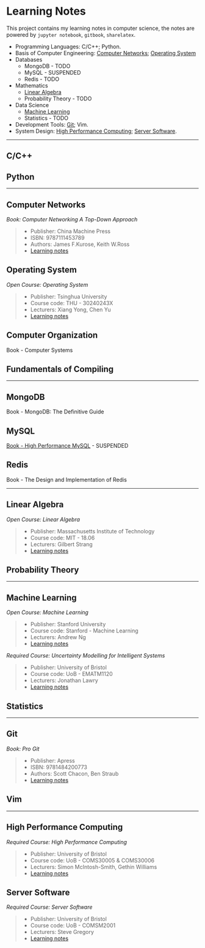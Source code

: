 Learning Notes
=========================

This project contains my learning notes in computer science, the notes are powered by `jupyter notebook`, `gitbook`, `sharelatex`.

<!-- GFM-TOC -->
* Programming Languages: C/C++; Python.
* Basis of Computer Engineering: [Computer Networks](#computer-networks); [Operating System](#operating-system)
* Databases
	* MongoDB - TODO
	* MySQL - SUSPENDED
	* Redis - TODO
* Mathematics
	* [Linear Algebra](#linear-algebra)
	* Probability Theory - TODO
* Data Science
	* [Machine Learning](#machine-learning)
	* Statistics - TODO
* Development Tools: [Git](#git); Vim.
* System Design: [High Performance Computing](#high-performance-computing); [Server Software](#server-software).
<!-- GFM-TOC -->

------------------------------------------------------------

C/C++
-------------------------


Python
-------------------------


------------------------------------------------------------

Computer Networks
--------------------------------------

*Book: Computer Networking A Top-Down Approach*

> * Publisher: China Machine Press
> * ISBN: 9787111453789
> * Authors: James F.Kurose, Keith W.Ross
> * [Learning notes](https://jerakrs.gitbooks.io/computer_networks/content/)


Operating System
--------------------------------------

*Open Course: Operating System*

> * Publisher: Tsinghua University
> * Course code: THU - 30240243X
> * Lecturers: Xiang Yong, Chen Yu
> * [Learning notes](https://github.com/JeraKrs/notes/blob/master/src/Operating%20System/README.md)


Computer Organization
--------------------------------------

Book - Computer Systems


Fundamentals of Compiling
--------------------------------------


------------------------------------------------------------

MongoDB
--------------------------------------

Book - MongoDB: The Definitive Guide


MySQL
--------------------------------------

[Book - High Performance MySQL](https://jerakrs.gitbooks.io/mysql/content/) - SUSPENDED


Redis
--------------------------------------

Book - The Design and Implementation of Redis


------------------------------------------------------------

Linear Algebra
-------------------------

*Open Course: Linear Algebra*

> * Publisher: Massachusetts Institute of Technology
> * Course code: MIT - 18.06
> * Lecturers: Gilbert Strang
> * [Learning notes](https://github.com/JeraKrs/Notes/blob/master/src/Linear%20Algebra/README.md)


Probability Theory
--------------------------------------


------------------------------------------------------------


Machine Learning
--------------------------------------

*Open Course: Machine Learning*

> * Publisher: Stanford University
> * Course code: Stanford - Machine Learning
> * Lecturers: Andrew Ng
> * [Learning notes](https://github.com/JeraKrs/notes/blob/master/Machine%20Learning/README.md)


*Required Course: Uncertainty Modelling for Intelligent Systems*

> * Publisher: University of Bristol
> * Course code: UoB - EMATM1120
> * Lecturers: Jonathan Lawry
> * [Learning notes](https://github.com/JeraKrs/Notes/blob/master/Uncertainty%20Modelling%20for%20Intelligent%20Systems/README.md)


Statistics
--------------------------------------


------------------------------------------------------------

Git
-------------------------

*Book: Pro Git*

> * Publisher: Apress
> * ISBN: 9781484200773
> * Authors: Scott Chacon, Ben Straub
> * [Learning notes](https://jerakrs.gitbooks.io/git/content/)


Vim
-------------------------


------------------------------------------------------------

High Performance Computing
-------------------------

*Required Course: High Performance Computing*

> * Publisher: University of Bristol
> * Course code: UoB - COMS30005 & COMS30006
> * Lecturers: Simon McIntosh-Smith, Gethin Williams
> * [Learning notes](https://github.com/JeraKrs/Notes/blob/master/src/High%20Performance%20Computing/README.md)


Server Software
-------------------------

*Required Course: Server Software*

> * Publisher: University of Bristol
> * Course code: UoB - COMSM2001
> * Lecturers: Steve Gregory
> * [Learning notes](https://github.com/JeraKrs/notes/blob/master/src/Server%20Software/README.md)
